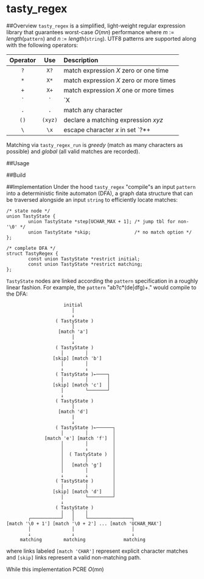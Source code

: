 # tasty_regex

##Overview
`tasty_regex` is a simplified, light-weight regular expression library that guarantees worst-case *O*(*mn*) performance where *m* := *length*(`pattern`) and *n* := *length*(`string`). UTF8 patterns are supported along with the following operators:

| Operator | Use     | Description                             |
| :------: | :-----: | :-------------------------------------- |
| `?`      | `X?`    | match expression *X* zero or one time   |
| `*`      | `X*`    | match expression *X* zero or more times |
| `+`      | `X+`    | match expression *X* one or more times  |
| `|`      | `X|Y`   | match expression *X* or *Y*             |
| `.`      | `.`     | match any character                     |
| `()`     | `(xyz)` | declare a matching expression *xyz*     |
| `\`      | `\x`    | escape character *x* in set `?*+|.()\`  |

Matching via `tasty_regex_run` is *greedy* (match as many characters as possible) and *global* (all valid matches are recorded).

##Usage



##Build



##Implementation
Under the hood `tasty_regex` "compile"s an input `pattern` into a deterministic finite automaton (DFA), a graph data structure that can be traversed alongside an input `string` to efficiently locate matches:

```
/* state node */
union TastyState {
        union TastyState *step[UCHAR_MAX + 1]; /* jump tbl for non-'\0' */
        union TastyState *skip;                /* no match option */
};

/* complete DFA */
struct TastyRegex {
        const union TastyState *restrict initial;
        const union TastyState *restrict matching;
};
```

`TastyState` nodes are linked according the `pattern` specification in a roughly linear fashion. For example, the `pattern` "ab?c*(de|dfg)+." would compile to the DFA:
```
                     initial
                        │
                        ↓
                  ( TastyState )
                        │
                   [match 'a']
                        │
                        ↓
                  ( TastyState )
                    │        │
                 [skip] [match 'b']
                    │        │
                    ↓        ↓
                  ( TastyState )←────┐
                    │        │       │
                 [skip] [match 'c']  │
                    │        └───────┘
                    ↓
                  ( TastyState )
                        |
                   [match 'd']
                        |
                        ↓
                  ( TastyState )←──────┐
                    │        │         │
              [match 'e'] [match 'f']  │
                    │        │         │
                    │        ↓         │
                    │  ( TastyState )  │
                    │        │         │
                    │   [match 'g']    │
                    │        │         │
                    ↓        ↓         │
                  ( TastyState )       │
                    │        │         │
                 [skip] [match 'd']    │
                    │        └─────────┘
                    ↓
                  ( TastyState )
                    │   │    │
        ┌───────────┘   │    └────────────────┐
[match '\0 + 1'] [match '\0 + 2'] ... [match 'UCHAR_MAX']
        │               │                     │
        ↓               ↓                     ↓
     matching        matching              matching
```
where links labeled  `[match 'CHAR']` represent explicit character matches and `[skip]` links represent a valid non-matching path.

While this implementation PCRE *O*(*mn*)
